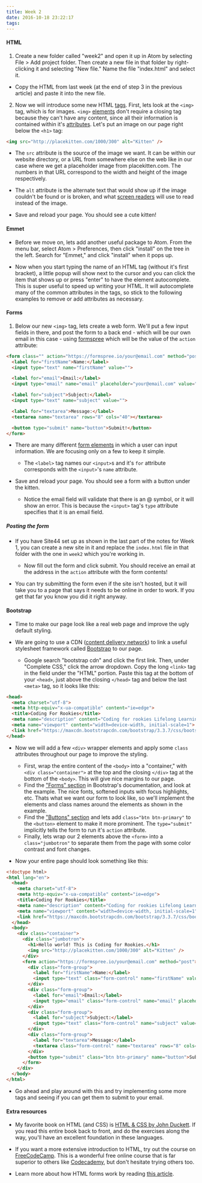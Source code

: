 ```yaml
---
title: Week 2
date: 2016-10-18 23:22:17
tags:
---
```

#### HTML
1. Create a new folder called "week2" and open it up in Atom by selecting File > Add project folder. Then create a new file in that folder by right-clicking it and selecting "New file." Name the file "index.html" and select it.
  - Copy the HTML from last week (at the end of step 3 in the previous article) and paste it into the new file.

2. Now we will introduce some new HTML [tags](http://www.w3schools.com/tags/). First, lets look at the `<img>` tag, which is for images. `<img>` [elements](http://www.w3schools.com/html/html_elements.asp) don't require a closing tag because they can't have any content, since all their information is contained within it's [attributes](http://www.w3schools.com/html/html_attributes.asp). Let's put an image on our page right below the `<h1>` tag:

```html
<img src="http://placekitten.com/1000/300" alt="Kitten" />
```

- The `src` attribute is the source of the image we want. It can be within our website directory, or a URL from somewhere else on the web like in our case where we get a placeholder image from placekitten.com. The numbers in that URL correspond to the width and height of the image respectively.

- The `alt` attribute is the alternate text that would show up if the image couldn't be found or is broken, and what [screen readers](https://en.wikipedia.org/wiki/Screen_reader) will use to read instead of the image.

- Save and reload your page. You should see a cute kitten!

#### Emmet

- Before we move on, lets add another useful package to Atom. From the menu bar, select Atom > Preferences, then click "install" on the tree in the left. Search for "Emmet," and click "install" when it pops up.

- Now when you start typing the name of an HTML tag (without it's first bracket), a little popup will show next to the cursor and you can click the item that shows up or press "enter" to have the element autocomplete. This is super useful to speed up writing your HTML. It will autocomplete many of the common attributes in the tags, so stick to the following examples to remove or add attributes as necessary.

#### Forms
1. Below our new `<img>` tag, lets create a web form. We'll put a few input fields in there, and post the form to a back end - which will be our own email in this case - using [formspree](https://formspree.io) which will be the value of the `action` attribute:

```html
<form class="" action="https://formspree.io/your@email.com" method="post">
  <label for="firstName">Name:</label>
  <input type="text" name="firstName" value="">

  <label for="email">Email:</label>
  <input type="email" name="email" placeholder="your@email.com" value="">

  <label for="subject">Subject:</label>
  <input type="text" name="subject" value="">

  <label for="textarea">Message:</label>
  <textarea name="textarea" rows="8" cols="40"></textarea>

  <button type="submit" name="button">Submit!</button>
</form>
```

- There are many different [form elements](http://www.w3schools.com/html/html_form_elements.asp) in which a user can input information. We are focusing only on a few to keep it simple.
  - The `<label>` tag names our `<input>`s and it's `for` attribute corresponds with the `<input>`'s `name` attribute.

- Save and reload your page. You should see a form with a button under the kitten.
  - Notice the email field will validate that there is an @ symbol, or it will show an error. This is because the `<input>` tag's `type` attribute specifies that it is an email field.

##### Posting the form

- If you have Site44 set up as shown in the last part of the notes for Week 1, you can create a new site in it and replace the `index.html` file in that folder with the one in `week2` which you're working in.
  - Now fill out the form and click submit. You should receive an email at the address in the `action` attribute with the form contents!

- You can try submitting the form even if the site isn't hosted, but it will take you to a page that says it needs to be online in order to work. If you get that far you know you did it right anyway.

#### Bootstrap

- Time to make our page look like a real web page and improve the ugly default styling.

- We are going to use a CDN ([content delivery network](https://en.wikipedia.org/wiki/Content_delivery_network)) to link a useful stylesheet framework called [Bootstrap](https://getbootstrap.com) to our page.
  - Google search "bootstrap cdn" and click the first link. Then, under "Complete CSS," click the arrow dropdown. Copy the long `<link>` tag in the field under the "HTML" portion. Paste this tag at the bottom of your `<head>`, just above the closing `</head>` tag and below the last `<meta>` tag, so it looks like this:

```html
<head>
  <meta charset="utf-8">
  <meta http-equiv="x-ua-compatible" content="ie=edge">
  <title>Coding For Rookies</title>
  <meta name="description" content="Coding for rookies Lifelong Learning U of U">
  <meta name="viewport" content="width=device-width, initial-scale=1">
  <link href="https://maxcdn.bootstrapcdn.com/bootstrap/3.3.7/css/bootstrap.min.css" rel="stylesheet" integrity="sha384-BVYiiSIFeK1dGmJRAkycuHAHRg32OmUcww7on3RYdg4Va+PmSTsz/K68vbdEjh4u" crossorigin="anonymous">
</head>
```

- Now we will add a few `<div>` wrapper elements and apply some `class` attributes throughout our page to improve the styling.
  - First, wrap the entire content of the `<body>` into a "container," with `<div class="container">` at the top and the closing `</div>` tag at the bottom of the `<body>`. This will give nice margins to our page.
  - Find the ["Forms" section](http://getbootstrap.com/css/#forms) in Bootstrap's documentation, and look at the example. The nice fonts, softened inputs with focus highlights, etc. Thats what we want our form to look like, so we'll implement the elements and class names around the elements as shown in the example.
  - Find the ["Buttons" section](https://getbootstrap.com/css/#buttons) and lets add `class="btn btn-primary"` to the `<button>` element to make it more prominent. The `type="submit"` implicitly tells the form to run it's `action` attribute.
  - Finally, lets wrap our 2 elements above the `<form>` into a `class="jumbotron"` to separate them from the page with some color contrast and font changes.

- Now your entire page should look something like this:

```html
<!doctype html>
<html lang="en">
  <head>
    <meta charset="utf-8">
    <meta http-equiv="x-ua-compatible" content="ie=edge">
    <title>Coding For Rookies</title>
    <meta name="description" content="Coding for rookies Lifelong Learning U of U">
    <meta name="viewport" content="width=device-width, initial-scale=1">
    <link href="https://maxcdn.bootstrapcdn.com/bootstrap/3.3.7/css/bootstrap.min.css" rel="stylesheet" integrity="sha384-BVYiiSIFeK1dGmJRAkycuHAHRg32OmUcww7on3RYdg4Va+PmSTsz/K68vbdEjh4u" crossorigin="anonymous">
  </head>
  <body>
    <div class="container">
      <div class="jumbotron">
        <h1>Hello world! This is Coding for Rookies.</h1>
        <img src="http://placekitten.com/1000/300" alt="Kitten" />
      </div>
      <form action="https://formspree.io/your@email.com" method="post">
        <div class="form-group">
          <label for="firstName">Name:</label>
          <input type="text" class="form-control" name="firstName" value="">
        </div>
        <div class="form-group">
          <label for="email">Email:</label>
          <input type="email" class="form-control" name="email" placeholder="your@email.com" value="">
        </div>
        <div class="form-group">
          <label for="subject">Subject:</label>
          <input type="text" class="form-control" name="subject" value="">
        </div>
        <div class="form-group">
          <label for="textarea">Message:</label>
          <textarea class="form-control" name="textarea" rows="8" cols="40"></textarea>
        </div>
        <button type="submit" class="btn btn-primary" name="button">Submit!</button>
      </form>
    </div>
  </body>
</html>
```
- Go ahead and play around with this and try implementing some more tags and seeing if you can get them to submit to your email.

#### Extra resources

- My favorite book on HTML (and CSS) is [HTML & CSS by John Duckett](https://www.amazon.com/HTML-CSS-Design-Build-Websites/dp/1118008189). If you read this entire book back to front, and do the exercises along the way, you'll have an excellent foundation in these languages.

- If you want a more extensive introduction to HTML, try out the course on [FreeCodeCamp](https://www.freecodecamp.com). This is a wonderful free online course that is far superior to others like [Codecademy](https://codecademy.com), but don't hesitate trying others too.

- Learn more about how HTML forms work by reading [this article](http://www.javascript-coder.com/html-form/html-form-tutorial-p1.phtml).

